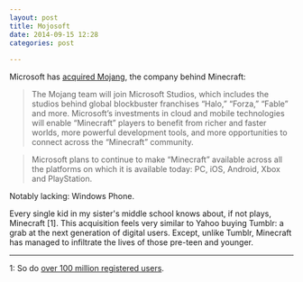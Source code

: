 ```yaml
---
layout: post
title: Mojosoft
date: 2014-09-15 12:28
categories: post
 
---
```

Microsoft has [acquired Mojang](http://www.microsoft.com/en-us/news/press/2014/sept14/09-15news.aspx), the company behind Minecraft:

> The Mojang team will join Microsoft Studios, which includes the studios behind global blockbuster franchises “Halo,” “Forza,” “Fable” and more. Microsoft’s investments in cloud and mobile technologies will enable “Minecraft” players to benefit from richer and faster worlds, more powerful development tools, and more opportunities to connect across the “Minecraft” community.

> Microsoft plans to continue to make “Minecraft” available across all the platforms on which it is available today: PC, iOS, Android, Xbox and PlayStation.

Notably lacking: Windows Phone.

Every single kid in my sister's middle school knows about, if not plays, Minecraft [1]. This acquisition feels very similar to Yahoo buying Tumblr: a grab at the next generation of digital users. Except, unlike Tumblr, Minecraft has managed to infiltrate the lives of those pre-teen and younger.

---

1: So do [over 100 million registered users](http://www.ign.com/articles/2014/02/26/original-minecraft-reaches-100-million-registered-users).
